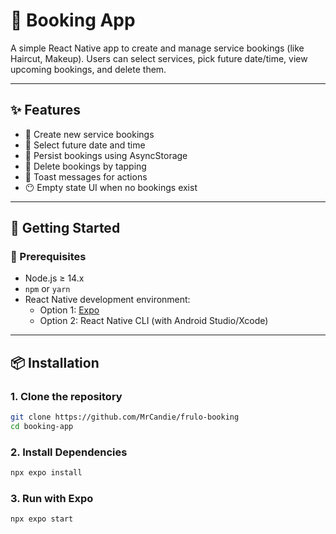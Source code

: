 # 📅 Booking App

A simple React Native app to create and manage service bookings (like Haircut, Makeup). Users can select services, pick future date/time, view upcoming bookings, and delete them.

---

## ✨ Features

- 📌 Create new service bookings
- 📅 Select future date and time
- 💾 Persist bookings using AsyncStorage
- 🔁 Delete bookings by tapping
- 🔔 Toast messages for actions
- 😶 Empty state UI when no bookings exist

---

## 🚀 Getting Started

### 🔧 Prerequisites

- Node.js ≥ 14.x
- `npm` or `yarn`
- React Native development environment:
  - Option 1: [Expo](https://docs.expo.dev/get-started/installation/)
  - Option 2: React Native CLI (with Android Studio/Xcode)

---

## 📦 Installation

### 1. Clone the repository

```bash
git clone https://github.com/MrCandie/frulo-booking
cd booking-app
```

### 2. Install Dependencies

```bash
npx expo install
```

### 3. Run with Expo

```bash
npx expo start
```
